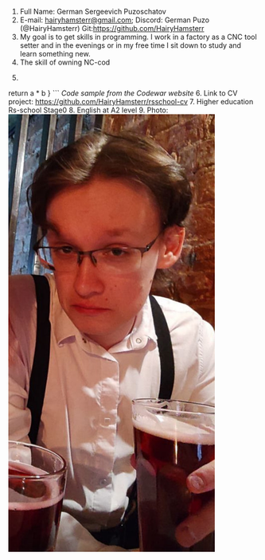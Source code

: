 1. Full Name: German Sergeevich Puzoschatov
2. E-mail: hairyhamsterr@gmail.com; Discord: German Puzo (@HairyHamsterr) Git:https://github.com/HairyHamsterr
3. My goal is to get skills in programming. I work in a factory as a CNC tool setter and in the evenings or in my free time I sit down to study and learn something new.
4. The skill of owning NC-cod 
5. ```function multiply(a, b){
  return a * b
} ```
*Code sample from the Codewar website*
6. Link to CV project: https://github.com/HairyHamsterr/rsschool-cv
7. Higher education Rs-school Stage0
8. English at A2 level
9. Photo: ![Alt text](image.png)